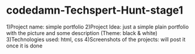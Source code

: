 # codedamn-Techspert-Hunt-stage1
1)Project name: simple portfolio
2)Project Idea: just a simple plain portfolio with the picture and some description (Theme: black & white)
3)Technologies used: html, css
4)Screenshots of the projects: will post it once it is done
